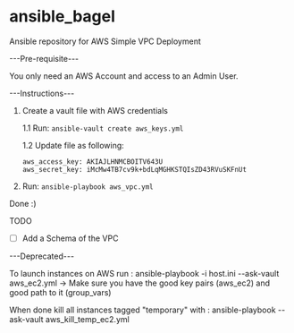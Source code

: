 
# ansible_bagel


Ansible repository for AWS Simple VPC Deployment


---Pre-requisite---

You only need an AWS Account and access to an Admin User.

---Instructions---

1. Create a vault file with AWS credentials

    1.1 Run:  `ansible-vault create aws_keys.yml`
        
    1.2 Update file as following:
    
       aws_access_key: AKIAJLHNMCBOITV643U
       aws_secret_key: iMcMw4TB7cv9k+bdLqMGHKSTQIsZD43RVuSKFnUt

2.  Run: `ansible-playbook aws_vpc.yml`

Done :) 


TODO

- [ ] Add a Schema of the VPC 

---Deprecated---

To launch instances on AWS run : ansible-playbook -i host.ini --ask-vault aws_ec2.yml
-> Make sure you have the good key pairs (aws_ec2) and good path to it (group_vars)


When done kill all instances tagged "temporary" with : ansible-playbook --ask-vault aws_kill_temp_ec2.yml



